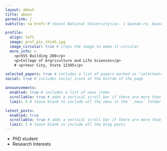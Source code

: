 ```yaml
---
layout: about
title: about
permalink: /
subtitle: <a href='#'>Seoul National University</a>. 1 Gwanak-ro, Gwanak-gu, Seoul 08826.

profile:
  align: left
  image: prof_pic_chinh.jpg
  image_circular: true # crops the image to make it circular
  more_info: >
    <p>555 Building 200</p>
    <p>College of Argriculture and Life Sciences</p>
    # <p>Your City, State 12345</p>

selected_papers: true # includes a list of papers marked as "selected={true}"
social: true # includes social icons at the bottom of the page

announcements:
  enabled: true # includes a list of news items
  scrollable: true # adds a vertical scroll bar if there are more than 3 news items
  limit: 5 # leave blank to include all the news in the `_news` folder

latest_posts:
  enabled: true
  scrollable: true # adds a vertical scroll bar if there are more than 3 new posts items
  limit: 3 # leave blank to include all the blog posts
---
```


- PhD student
- Research Interests
